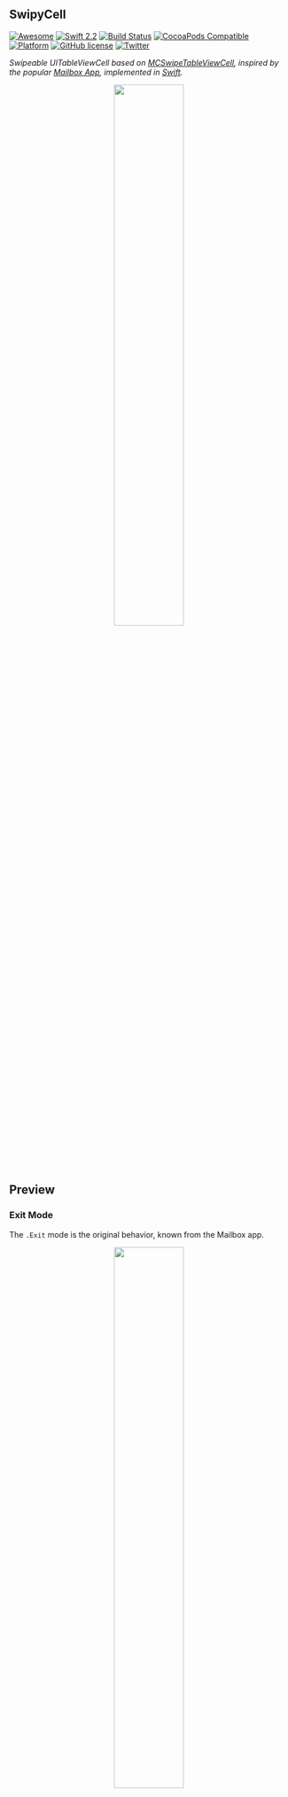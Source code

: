 SwipyCell
---------
[![Awesome](https://cdn.rawgit.com/sindresorhus/awesome/d7305f38d29fed78fa85652e3a63e154dd8e8829/media/badge.svg)](https://github.com/sindresorhus/awesome)
[![Swift 2.2](https://img.shields.io/badge/Swift-2.2-orange.svg?style=flat)](https://developer.apple.com/swift/)
[![Build Status](https://travis-ci.org/moritzsternemann/SwipyCell.svg)](https://travis-ci.org/moritzsternemann/SwipyCell)
[![CocoaPods Compatible](https://img.shields.io/cocoapods/v/SwipyCell.svg)](https://github.com/moritzsternemann/SwipyCell)
[![Platform](https://img.shields.io/cocoapods/p/SwipyCell.svg)](https://github.com/moritzsternemann/SwipyCell)
[![GitHub license](https://img.shields.io/badge/license-MIT-blue.svg)](https://raw.githubusercontent.com/moritzsternemann/SwipyCell/master/LICENSE)
[![Twitter](https://img.shields.io/badge/twitter-@_iMoritz-blue.svg?style=flat)](https://twitter.com/_iMoritz)

*Swipeable UITableViewCell based on [MCSwipeTableViewCell](https://github.com/alikaragoz/MCSwipeTableViewCell), inspired by the popular [Mailbox App](http://mailboxapp.com), implemented in [Swift](https://github.com/apple/swift).*

<p align="center"><img src="https://raw.githubusercontent.com/moritzsternemann/SwipyCell/master/github-assets/swipycell-hero.png?raw=true" width="50%"/></p>

## Preview
### Exit Mode
The `.Exit` mode is the original behavior, known from the Mailbox app.
<p align="center"><img src="https://raw.githubusercontent.com/moritzsternemann/SwipyCell/master/github-assets/swipycell-exit.gif?raw=true" width="50%"/></p>

### Exit Mode
The `.Switch` is another behavior where the cell will bounce back after swiping it.
<p align="center"><img src="https://raw.githubusercontent.com/moritzsternemann/SwipyCell/master/github-assets/swipycell-switch.gif?raw=true" width="50%"/></p>

## Installation
### CocoaPods
[CocoaPods](https://cocoapods.org) is a dependency manager for Cocoa projects.
```
$ gem install cocoapods
```
To integrate SwipyCell into your project using CocoaPods, add it to your `Podfile`:
```
pod 'SwipyCell', '~> 1.0.0'
```
Then run the following command:
```
$ pod install
```

### Carthage
[Carthage](https://github.com/Carthage/Carthage) is a decentralized dependency manager that automates the process of adding frameworks to your Cocoa application.

Carthage can be installed with [Homebrew](http://brew.sh) using the following commands:
```
$ brew update
$ brew install carthage
```

To integrate SwipyCell into your project using Carthage, add it to your `Cartfile`:
```
github "moritzsternemann/SwipyCell" >= 1.0.0
```

### Manual
Of course you can also add SwipyCell to your project by hand.
To do this clone the repo to your computer and drag the `SwipyCell.xcodeproj` intp your project in Xcode. Then you have to add the `SwipyCell.framework` to your `Embedded Binaries` inside of your project's properties.

## Usage
A complete example is available in the `Example` directory.
The following code is a very basic example:
```swift
override func tableView(tableView: UITableView, cellForRowAtIndexPath indexPath: NSIndexPath) -> UITableViewCell {
  let cell = SwipyCell(style: UITableViewCellStyle.Subtitle, reuseIdentifier: "cell")
  cell.selectionStyle = .Gray
  cell.contentView.backgroundColor = UIColor.whiteColor()
  
  let checkView = viewWithImageName("check")
  let greenColor = UIColor(red: 85.0 / 255.0, green: 213.0 / 255.0, blue: 80.0 / 255.0, alpha: 1.0)
  
  let crossView = viewWithImageName("cross")
  let redColor = UIColor(red: 232.0 / 255.0, green: 61.0 / 255.0, blue: 14.0 / 255.0, alpha: 1.0)
  
  let clockView = viewWithImageName("clock")
  let yellowColor = UIColor(red: 254.0 / 255.0, green: 217.0 / 255.0, blue: 56.0 / 255.0, alpha: 1.0)
  
  let listView = viewWithImageName("list")
  let brownColor = UIColor(red: 206.0 / 255.0, green: 149.0 / 255.0, blue: 98.0 / 255.0, alpha: 1.0)
  
  cell.defaultColor = tableView.backgroundView?.backgroundColor
  cell.delegate = self
  
  cell.textLabel?.text = "Switch Mode Cell"
  cell.detailTextLabel?.text = "Swipe to switch"

  cell.setSwipeGesture(checkView, color: greenColor, mode: .Switch, state: .State1, completionHandler: { (cell: SwipyCell, state: SwipyCellState, mode: SwipyCellMode) in
    print("Did swipe \"Checkmark\" cell")
  })
  
  cell.setSwipeGesture(crossView, color: redColor, mode: .Switch, state: .State2, completionHandler: { (cell: SwipyCell, state: SwipyCellState, mode: SwipyCellMode) in
    print("Did swipe \"Cross\" cell")
  })
  
  cell.setSwipeGesture(clockView, color: yellowColor, mode: .Switch, state: .State3, completionHandler: { (cell: SwipyCell, state: SwipyCellState, mode: SwipyCellMode) in
    print("Did swipe \"Clock\" cell")
  })
  
  cell.setSwipeGesture(listView, color: brownColor, mode: .Switch, state: .State4, completionHandler: { (cell: SwipyCell, state: SwipyCellState, mode: SwipyCellMode) in
    print("Did swipe \"List\" cell")
  })

  return cell
}
```

## Delegate
SwipyCell provides three delegate methods in order to track the users behaviors.
```swift
// MARK: - SwipyCell Delegate
  
  // When the user starts swiping the cell this method is called
  func swipeableTableViewCellDidStartSwiping(cell: SwipyCell) {}
  
  // When the user ends swiping the cell this method is called
  func swipeableTableViewCellDidEndSwiping(cell: SwipyCell) {}
  
  // When the user is dragging, this method is called with the percentage from the border
  func swipeableTableViewCell(cell: SwipyCell, didSwipeWithPercentage percentage: CGFloat) {}
```

## Changing trigger percentages
If the default trigger values do not fit your taste you can change them like shown in the following lines
```swift
cell.firstTrigger  = 0.1  // Default: 25% (0.25)
cell.secondTrigger = 0.5  // Default: 75% (0.75)
```

## Resetting the cell position
You can animate the cell back to it's default position when using `.Exit` mode using the `swipeToOrigin(_:)` method. This could be useful if your app asks the user for confirmation and the user want's to cancel the action.
```swift
cell.swipeToOrigin {
  print("Swiped back")
}
```

## License
SwipyCell is available under the MIT license. See LICENSE file for more info.
